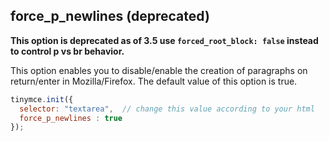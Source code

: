 ## force_p_newlines (deprecated)

**This option is deprecated as of 3.5 use `forced_root_block: false` instead to control p vs br behavior.**

This option enables you to disable/enable the creation of paragraphs on return/enter in Mozilla/Firefox. The default value of this option is true.

```js
tinymce.init({
  selector: "textarea",  // change this value according to your html
  force_p_newlines : true
});
```
